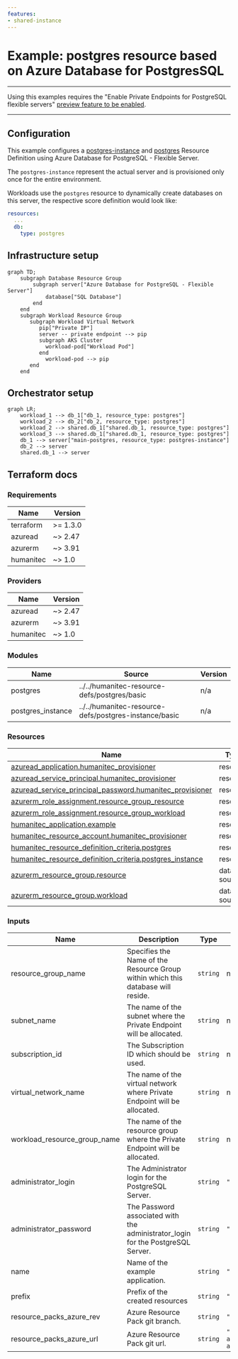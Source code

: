 ```yaml
---
features:
- shared-instance
--- 
```


# Example: postgres resource based on Azure Database for PostgresSQL

---

Using this examples requires the "Enable Private Endpoints for PostgreSQL flexible servers" [preview feature to be enabled](https://learn.microsoft.com/en-us/azure/azure-resource-manager/management/preview-features).

---

## Configuration

This example configures a [postgres-instance](https://developer.humanitec.com/platform-orchestrator/reference/resource-types/#postgres-instance) and [postgres](https://developer.humanitec.com/platform-orchestrator/reference/resource-types/#postgres)  Resource Definition using Azure Database for PostgreSQL - Flexible Server.

The `postgres-instance` represent the actual server and is provisioned only once for the entire environment.

Workloads use the `postgres` resource to dynamically create databases on this server, the
respective score definition would look like:

```yaml
resources:
  ...
  db:
    type: postgres
```

## Infrastructure setup

```mermaid
graph TD;
    subgraph Database Resource Group
        subgraph server["Azure Database for PostgreSQL - Flexible Server"]
            database["SQL Database"]
        end
    end
    subgraph Workload Resource Group
       subgraph Workload Virtual Network
          pip["Private IP"]
          server -- private endpoint --> pip
          subgraph AKS Cluster
            workload-pod["Workload Pod"]
          end
            workload-pod --> pip
       end
    end
```

## Orchestrator setup

```mermaid
graph LR;
    workload_1 --> db_1["db_1, resource_type: postgres"]
    workload_2 --> db_2["db_2, resource_type: postgres"]
    workload_2 --> shared.db_1["shared.db_1, resource_type: postgres"]
    workload_3 --> shared.db_1["shared.db_1, resource_type: postgres"]
    db_1 --> server["main-postgres, resource_type: postgres-instance"]
    db_2 --> server
    shared.db_1 --> server
```

## Terraform docs

<!-- BEGIN_TF_DOCS -->
### Requirements

| Name | Version |
|------|---------|
| terraform | >= 1.3.0 |
| azuread | ~> 2.47 |
| azurerm | ~> 3.91 |
| humanitec | ~> 1.0 |

### Providers

| Name | Version |
|------|---------|
| azuread | ~> 2.47 |
| azurerm | ~> 3.91 |
| humanitec | ~> 1.0 |

### Modules

| Name | Source | Version |
|------|--------|---------|
| postgres | ../../humanitec-resource-defs/postgres/basic | n/a |
| postgres\_instance | ../../humanitec-resource-defs/postgres-instance/basic | n/a |

### Resources

| Name | Type |
|------|------|
| [azuread_application.humanitec_provisioner](https://registry.terraform.io/providers/hashicorp/azuread/latest/docs/resources/application) | resource |
| [azuread_service_principal.humanitec_provisioner](https://registry.terraform.io/providers/hashicorp/azuread/latest/docs/resources/service_principal) | resource |
| [azuread_service_principal_password.humanitec_provisioner](https://registry.terraform.io/providers/hashicorp/azuread/latest/docs/resources/service_principal_password) | resource |
| [azurerm_role_assignment.resource_group_resource](https://registry.terraform.io/providers/hashicorp/azurerm/latest/docs/resources/role_assignment) | resource |
| [azurerm_role_assignment.resource_group_workload](https://registry.terraform.io/providers/hashicorp/azurerm/latest/docs/resources/role_assignment) | resource |
| [humanitec_application.example](https://registry.terraform.io/providers/humanitec/humanitec/latest/docs/resources/application) | resource |
| [humanitec_resource_account.humanitec_provisioner](https://registry.terraform.io/providers/humanitec/humanitec/latest/docs/resources/resource_account) | resource |
| [humanitec_resource_definition_criteria.postgres](https://registry.terraform.io/providers/humanitec/humanitec/latest/docs/resources/resource_definition_criteria) | resource |
| [humanitec_resource_definition_criteria.postgres_instance](https://registry.terraform.io/providers/humanitec/humanitec/latest/docs/resources/resource_definition_criteria) | resource |
| [azurerm_resource_group.resource](https://registry.terraform.io/providers/hashicorp/azurerm/latest/docs/data-sources/resource_group) | data source |
| [azurerm_resource_group.workload](https://registry.terraform.io/providers/hashicorp/azurerm/latest/docs/data-sources/resource_group) | data source |

### Inputs

| Name | Description | Type | Default | Required |
|------|-------------|------|---------|:--------:|
| resource\_group\_name | Specifies the Name of the Resource Group within which this database will reside. | `string` | n/a | yes |
| subnet\_name | The name of the subnet where the Private Endpoint will be allocated. | `string` | n/a | yes |
| subscription\_id | The Subscription ID which should be used. | `string` | n/a | yes |
| virtual\_network\_name | The name of the virtual network where Private Endpoint will be allocated. | `string` | n/a | yes |
| workload\_resource\_group\_name | The name of the resource group where the Private Endpoint will be allocated. | `string` | n/a | yes |
| administrator\_login | The Administrator login for the PostgreSQL Server. | `string` | `""` | no |
| administrator\_password | The Password associated with the administrator\_login for the PostgreSQL Server. | `string` | `""` | no |
| name | Name of the example application. | `string` | `"hum-rp-postgres-example"` | no |
| prefix | Prefix of the created resources | `string` | `"hum-rp-postgres-ex-"` | no |
| resource\_packs\_azure\_rev | Azure Resource Pack git branch. | `string` | `"refs/heads/main"` | no |
| resource\_packs\_azure\_url | Azure Resource Pack git url. | `string` | `"https://github.com/humanitec-architecture/resource-packs-azure.git"` | no |
<!-- END_TF_DOCS -->

